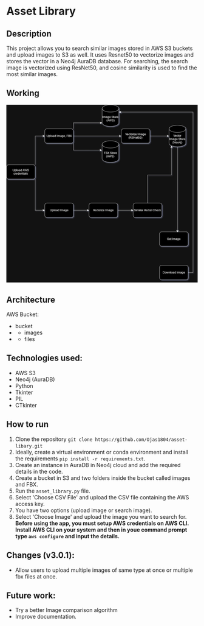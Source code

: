 # Asset Library

## Description
This project allows you to search similar images stored in AWS S3 buckets and upload images to S3 as well. It uses Resnet50 to vectorize images and stores the vector in a Neo4j AuraDB database. For searching, the search image is vectorized using ResNet50, and cosine similarity is used to find the most similar images.

## Working
![Flowchart](https://github.com/Ojas1804/asset-libary/blob/main/asset-library.jpg)

## Architecture
AWS Bucket:
- bucket
- - images
- - files

## Technologies used:
- AWS S3
- Neo4j (AuraDB)
- Python
- Tkinter
- PIL
- CTkinter

## How to run
1. Clone the repository `git clone https://github.com/Ojas1804/asset-libary.git`
2. Ideally, create a virtual environment or conda environment and install the requirements `pip install -r requirements.txt`.
3. Create an instance in AuraDB in Neo4j cloud and add the required details in the code.
4. Create a bucket in S3 and two folders inside the bucket called images and FBX.
5. Run the `asset_library.py` file.
6. Select 'Choose CSV File' and upload the CSV file containing the AWS access key.
7. You have two options (upload image or search image).
8. Select 'Choose Image' and upload the image you want to search for.
**Before using the app, you must setup AWS credentials on AWS CLI. Install AWS CLI on your system and then in youe command prompt type `aws configure` and input the details.**

## Changes (v3.0.1):
- Allow users to upload multiple images of same type at once or multiple fbx files at once.

## Future work:
- Try a better Image comparison algorithm
- Improve documentation.
